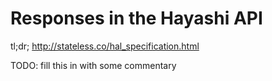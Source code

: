 # Responses in the Hayashi API

tl;dr;  http://stateless.co/hal_specification.html

TODO: fill this in with some commentary